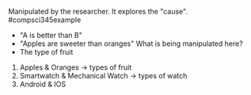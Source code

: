 Manipulated by the researcher. It explores the "cause".
#compsci345example 
- "A is better than B"
- "Apples are sweeter than oranges"
What is being manipulated here?
- The type of fruit
1. Apples & Oranges $\rightarrow$ types of fruit
2. Smartwatch & Mechanical Watch $\rightarrow$ types of watch
3. Android & IOS